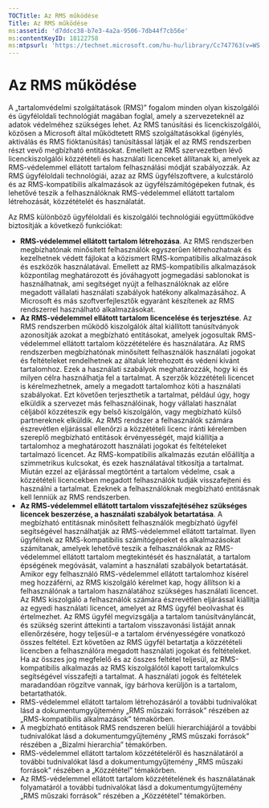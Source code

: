 ```yaml
---
TOCTitle: Az RMS működése
Title: Az RMS működése
ms:assetid: 'd7ddcc38-b7e3-4a2a-9506-7db44f7cb56e'
ms:contentKeyID: 18122758
ms:mtpsurl: 'https://technet.microsoft.com/hu-hu/library/Cc747763(v=WS.10)'
---
```


Az RMS működése
===============

A „tartalomvédelmi szolgáltatások (RMS)” fogalom minden olyan kiszolgálói és ügyféloldali technológiát magában foglal, amely a szervezeteknél az adatok védelméhez szükséges lehet. Az RMS tanúsítási és licenckiszolgálói, közösen a Microsoft által működtetett RMS szolgáltatásokkal (igénylés, aktiválás és RMS fióktanúsítás) tanúsítással látják el az RMS rendszerben részt vevő megbízható entitásokat. Emellett az RMS szervezetben lévő licenckiszolgálói közzétételi és használati licenceket állítanak ki, amelyek az RMS-védelemmel ellátott tartalom felhasználási módját szabályozzák. Az RMS ügyféloldali technológiái, azaz az RMS ügyfélszoftvere, a kulcstároló és az RMS-kompatibilis alkalmazások az ügyfélszámítógépeken futnak, és lehetővé teszik a felhasználóknak RMS-védelemmel ellátott tartalom létrehozását, közzétételét és használatát.

Az RMS különböző ügyféloldali és kiszolgálói technológiái együttműködve biztosítják a következő funkciókat:

-   **RMS-védelemmel ellátott tartalom létrehozása**. Az RMS rendszerben megbízhatónak minősített felhasználók egyszerűen létrehozhatnak és kezelhetnek védett fájlokat a közismert RMS-kompatibilis alkalmazások és eszközök használatával. Emellett az RMS-kompatibilis alkalmazások központilag meghatározott és jóváhagyott jogmegadási sablonokat is használhatnak, ami segítséget nyújt a felhasználóknak az előre megadott vállalati használati szabályok hatékony alkalmazásához. A Microsoft és más szoftverfejlesztők egyaránt készítenek az RMS rendszerrel használható alkalmazásokat.
-   **Az RMS-védelemmel ellátott tartalom licencelése és terjesztése**. Az RMS rendszerben működő kiszolgálók által kiállított tanúsítványok azonosítják azokat a megbízható entitásokat, amelyek jogosultak RMS-védelemmel ellátott tartalom közzétételére és használatára. Az RMS rendszerben megbízhatónak minősített felhasználók használati jogokat és feltételeket rendelhetnek az általuk létrehozott és védeni kívánt tartalomhoz. Ezek a használati szabályok meghatározzák, hogy ki és milyen célra használhatja fel a tartalmat. A szerzők közzétételi licencet is kérelmezhetnek, amely a megadott tartalomhoz köti a használati szabályokat. Ezt követően terjeszthetik a tartalmat, például úgy, hogy elküldik a szervezet más felhasználóinak, hogy vállalati használat céljából közzéteszik egy belső kiszolgálón, vagy megbízható külső partnereknek elküldik.
    Az RMS rendszer a felhasználók számára észrevétlen eljárással ellenőrzi a közzétételi licenc iránti kérelemben szereplő megbízható entitások érvényességét, majd kiállítja a tartalomhoz a meghatározott használati jogokat és feltételeket tartalmazó licencet. Az RMS-kompatibilis alkalmazás ezután előállítja a szimmetrikus kulcsokat, és ezek használatával titkosítja a tartalmat. Miután ezzel az eljárással megtörtént a tartalom védelme, csak a közzétételi licencekben megadott felhasználók tudják visszafejteni és használni a tartalmat. Ezeknek a felhasználóknak megbízható entitásnak kell lenniük az RMS rendszerben.
-   **Az RMS-védelemmel ellátott tartalom visszafejtéséhez szükséges licencek beszerzése, a használati szabályok betartatása**. A megbízható entitásnak minősített felhasználók megbízható ügyfél segítségével használhatják az RMS-védelemmel ellátott tartalmat. Ilyen ügyfélnek az RMS-kompatibilis számítógépeket és alkalmazásokat számítanak, amelyek lehetővé teszik a felhasználóknak az RMS-védelemmel ellátott tartalom megtekintését és használatát, a tartalom épségének megóvását, valamint a használati szabályok betartatását. Amikor egy felhasználó RMS-védelemmel ellátott tartalomhoz kísérel meg hozzáférni, az RMS kiszolgáló kérelmet kap, hogy állítson ki a felhasználónak a tartalom használatához szükséges használati licencet.
    Az RMS kiszolgáló a felhasználók számára észrevétlen eljárással kiállítja az egyedi használati licencet, amelyet az RMS ügyfél beolvashat és értelmezhet. Az RMS ügyfél megvizsgálja a tartalom tanúsítványláncát, és szükség szerint áttekinti a tartalom visszavonási listáját annak ellenőrzésére, hogy teljesül-e a tartalom érvényességére vonatkozó összes feltétel. Ezt követően az RMS ügyfél betartatja a közzétételi licencben a felhasználóra megadott használati jogokat és feltételeket. Ha az összes jog megfelelő és az összes feltétel teljesül, az RMS-kompatibilis alkalmazás az RMS kiszolgálótól kapott tartalomkulcs segítségével visszafejti a tartalmat. A használati jogok és feltételek maradandóan rögzítve vannak, így bárhova kerüljön is a tartalom, betartathatók.
-   RMS-védelemmel ellátott tartalom létrehozásáról a további tudnivalókat lásd a dokumentumgyűjtemény „RMS műszaki források” részében az „RMS-kompatibilis alkalmazások” témakörben.
-   A megbízható entitások RMS rendszeren belüli hierarchiájáról a további tudnivalókat lásd a dokumentumgyűjtemény „RMS műszaki források” részében a „Bizalmi hierarchia” témakörben.
-   RMS-védelemmel ellátott tartalom közzétételéről és használatáról a további tudnivalókat lásd a dokumentumgyűjtemény „RMS műszaki források” részében a „Közzététel” témakörben.
-   Az RMS-védelemmel ellátott tartalom közzétételének és használatának folyamatáról a további tudnivalókat lásd a dokumentumgyűjtemény „RMS műszaki források” részében a „Közzététel” témakörben.

